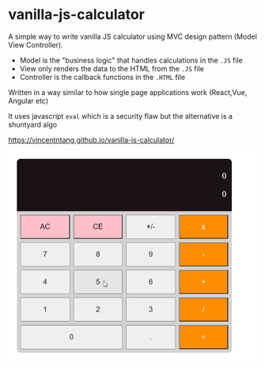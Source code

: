 # vanilla-js-calculator

A simple way to write vanilla JS calculator using MVC design pattern (Model View Controller).

- Model is the "business logic" that handles calculations in the `.JS` file
- View only renders the data to the HTML from the `.JS` file
- Controller is the callback functions in the `.HTML` file

Written in a way similar to how single page applications work (React,Vue, Angular etc)

It uses javascript `eval` which is a security flaw but the alternative is a shuntyard algo

https://vincentntang.github.io/vanilla-js-calculator/

![](2020-07-25_13-37-04.gif)
